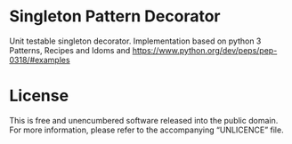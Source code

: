 
# Singleton Pattern Decorator

Unit testable singleton decorator. 
Implementation based on python 3 Patterns, Recipes and Idoms and https://www.python.org/dev/peps/pep-0318/#examples


# License
This is free and unencumbered software released into the public domain. For more information, please refer to the accompanying “UNLICENCE” file.


